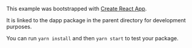 This example was bootstrapped with [Create React App](https://github.com/facebook/create-react-app).

It is linked to the dapp package in the parent directory for development purposes.

You can run `yarn install` and then `yarn start` to test your package.
